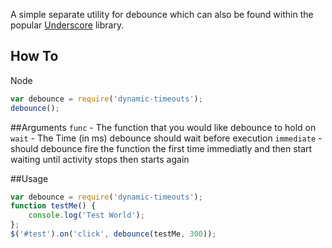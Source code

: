 
A simple separate utility for debounce which can also be found within the popular [Underscore](https://github.com/jashkenas/underscore) library.

## How To
Node
```js
var debounce = require('dynamic-timeouts');
debounce();
```

##Arguments
`func` - The function that you would like debounce to hold on
`wait` - The Time (in ms) debounce should wait before execution
`immediate` - should debounce fire the function the first time immediatly and then start waiting until activity stops then starts again

##Usage
```js
var debounce = require('dynamic-timeouts');
function testMe() {
    console.log('Test World');
};
$('#test').on('click', debounce(testMe, 300));
```
